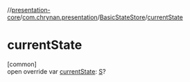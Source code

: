 //[presentation-core](../../../index.md)/[com.chrynan.presentation](../index.md)/[BasicStateStore](index.md)/[currentState](current-state.md)

# currentState

[common]\
open override var [currentState](current-state.md): [S](index.md)?
